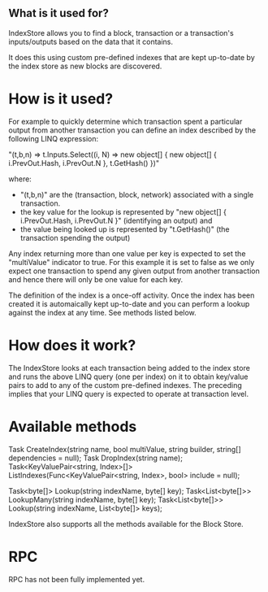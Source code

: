 What is it used for?
--------------------
IndexStore allows you to find a block, transaction or a transaction's inputs/outputs based on the data that it contains.

It does this using custom pre-defined indexes that are kept up-to-date by the index store as new blocks are discovered.

How is it used?
===============

For example to quickly determine which transaction spent a particular output from another transaction you
can define an index described by the following LINQ expression:

"(t,b,n) => t.Inputs.Select((i, N) => new object[] { new object[] { i.PrevOut.Hash, i.PrevOut.N }, t.GetHash() })"

where:
- "(t,b,n)" are the (transaction, block, network) associated with a single transaction.
- the key value for the lookup is represented by "new object[] { i.PrevOut.Hash, i.PrevOut.N }" (identifying an output) and 
- the value being looked up is represented by "t.GetHash()" (the transaction spending the output)

Any index returning more than one value per key is expected to set the "multiValue" indicator to true. For this example it 
is set to false as we only expect one transaction to spend any given output from another transaction and hence there will
only be one value for each key.

The definition of the index is a once-off activity. Once the index has been created it is automaically kept up-to-date and 
you can perform a lookup against the index at any time. See methods listed below.

How does it work?
=================

The IndexStore looks at each transaction being added to the index store and runs the above LINQ query (one per index)
on it to obtain key/value pairs to add to any of the custom pre-defined indexes. The preceding implies that your LINQ
query is expected to operate at transaction level.

Available methods
=================
        
Task<bool> CreateIndex(string name, bool multiValue, string builder, string[] dependencies = null);
Task<bool> DropIndex(string name);
Task<KeyValuePair<string, Index>[]> ListIndexes(Func<KeyValuePair<string, Index>, bool> include = null);

Task<byte[]> Lookup(string indexName, byte[] key);
Task<List<byte[]>> LookupMany(string indexName, byte[] key);
Task<List<byte[]>> Lookup(string indexName, List<byte[]> keys);

IndexStore also supports all the methods available for the Block Store.

RPC
===

RPC has not been fully implemented yet.